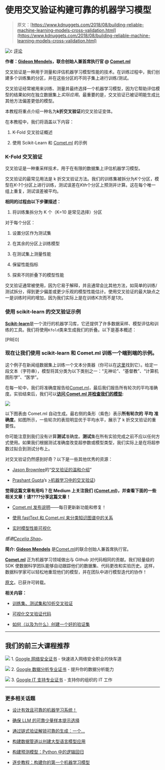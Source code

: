 # 使用交叉验证构建可靠的机器学习模型

> 原文：[https://www.kdnuggets.com/2018/08/building-reliable-machine-learning-models-cross-validation.html](https://www.kdnuggets.com/2018/08/building-reliable-machine-learning-models-cross-validation.html)

![c](../Images/3d9c022da2d331bb56691a9617b91b90.png) [评论](#comments)

**作者：[Gideon Mendels](https://www.linkedin.com/in/mendels/)，联合创始人兼首席执行官 @ [Comet.ml](https://www.comet.ml/)**

交叉验证是一种用于测量和评估机器学习模型性能的技术。在训练过程中，我们创建多个训练集的分区，并在这些分区的不同子集上进行训练/测试。

交叉验证经常被用来训练、测量并最终选择一个机器学习模型，因为它帮助评估模型的结果如何在独立数据集上*实际应用*。最重要的是，交叉验证已被证明能生成比其他方法偏差更低的模型。

本教程将重点介绍一种名为**k折交叉验证**的交叉验证变体。

在本教程中，我们将涵盖以下内容：

1.  K-Fold 交叉验证概述

1.  使用 Scikit-Learn 和 [Comet.ml](https://www.comet.ml/) 的示例

### K-Fold 交叉验证

交叉验证是一种重采样技术，用于在有限的数据集上评估机器学习模型。

交叉验证的最常见用法是 k 折交叉验证方法。我们的训练集被拆分为*K*个分区，模型在*K-1*个分区上进行训练，测试误差在*Kth*个分区上预测并计算。这在每个唯一组上重复，测试误差被平均。

**相同的过程由以下步骤描述：**

1.  将训练集拆分为 K 个（K=10 是常见选择）分区

对于每个分区：

1.  设置分区作为测试集

1.  在其余的分区上训练模型

1.  在测试集上测量性能

1.  保留性能指标

1.  探索不同折叠下的模型性能

交叉验证通常被使用，因为它易于解释，并且通常会比其他方法，如简单的训练/测试拆分，得到更少偏差或更少乐观的模型性能估计。使用交叉验证的最大缺点之一是训练时间的增加，因为我们实际上是在训练K次而不是1次。

### 使用 scikit-learn 的交叉验证示例

[**Scikit-learn**](http://scikit-learn.org/)是一个流行的机器学习库，它还提供了许多数据采样、模型评估和训练的工具。我们将使用`Kfold`类来生成我们的折叠。以下是基本概述：

[PRE0]

### 现在让我们使用 scikit-learn 和 Comet.ml 训练一个端到端的示例。

这个例子在新闻组数据集上训练一个文本分类器（你可以在[这里](http://scikit-learn.org/stable/datasets/twenty_newsgroups.html)找到它）。给定一段文本（字符串），模型将其分类为以下类别之一：“无神论”、“基督教”、“计算机图形学”、“医学”。

在每一轮中，我们将准确度报告给[Comet.ml](https://www.comet.ml/)，最后我们报告所有轮次的平均准确度。实验结束后，我们可以[**访问 Comet.ml 并检查我们的模型**](https://www.comet.ml/gidim/cross-validation/dd73c9696cbc497cb8274abcb883e03e/chart)**:**

![](../Images/9c186b05771d604cf5115e3aa2283e35.png)

以下图表由 Comet.ml 自动生成。最右侧的条形（紫色）表示**所有轮次的** **平均** **准确度**。如图所示，一些轮次的表现明显优于平均水平，展示了 k 折交叉验证的重要性。

你可能注意到我们没有计算**测试**准确度。**测试**集在所有实验完成之前不应以任何方式使用。如果我们根据测试准确度改变超参数或模型类型，我们实际上是在将超参数过拟合到测试分布上。

对交叉验证仍然感到好奇？以下是一些其他优秀的资源：

+   [Jason Brownlee](https://medium.com/@jason.brownlee05)的“[交叉验证的温和介绍](https://machinelearningmastery.com/k-fold-cross-validation/)”

+   [Prashant Gupta](https://medium.com/@prashantgupta17)’s [>机器学习中的交叉验证](https://towardsdatascience.com/cross-validation-in-machine-learning-72924a69872f))

**觉得这篇文章有用吗？在 Medium 上关注我们 ([Comet.ml](https://medium.com/comet-ml))，并查看下面的一些相关文章！请????分享这篇文章！**

+   [Comet.ml 发布说明](https://www.notion.so/cometml/Comet-ml-Release-Notes-93d864bcac584360943a73ae9507bcaa)——每日更新新功能和修复！

+   [使用 fastText 和 Comet.ml 来分类知识图谱中的关系](https://medium.com/comet-ml/using-fasttext-and-comet-ml-to-classify-relationships-in-knowledge-graphs-e73d27b40d67)

+   [实时模型性能可视化](https://medium.com/comet-ml/real-time-model-performance-visualizations-with-comet-ml-992fb6226cb6)

*感谢[Cecelia Shao](https://medium.com/@ceceliashao?source=post_page)。*

**简介: [Gideon Mendels](https://www.linkedin.com/in/mendels/)** 是[Comet.ml](https://www.comet.ml/)的联合创始人兼首席执行官。

**[Comet.ml](https://www.comet.ml/)** 正为机器学习领域做出与 Github 对代码相同的贡献。我们轻量级的 SDK 使数据科学团队能够自动跟踪他们的数据集、代码更改和实验历史。这样，数据科学家可以轻松地重现他们的模型，并在团队中进行模型迭代的协作！

[原文](https://medium.com/comet-ml/building-reliable-machine-learning-models-with-cross-validation-20b2c3e32f3e)。已获许可转载。

**相关内容：**

+   [训练集、测试集和10折交叉验证](/2018/01/training-test-sets-cross-validation.html)

+   [可视化交叉验证代码](/2017/09/visualizing-cross-validation-code.html)

+   [如何（以及为什么）创建一个好的验证集](/2017/11/create-good-validation-set.html)

* * *

## 我们的前三大课程推荐

![](../Images/0244c01ba9267c002ef39d4907e0b8fb.png) 1\. [Google 网络安全证书](https://www.kdnuggets.com/google-cybersecurity) - 快速进入网络安全职业的快车道

![](../Images/e225c49c3c91745821c8c0368bf04711.png) 2\. [Google 数据分析专业证书](https://www.kdnuggets.com/google-data-analytics) - 提升你的数据分析能力

![](../Images/0244c01ba9267c002ef39d4907e0b8fb.png) 3\. [Google IT 支持专业证书](https://www.kdnuggets.com/google-itsupport) - 支持你的组织的 IT 工作

* * *

### 更多相关话题

+   [设计有效且可靠的机器学习系统！](https://www.kdnuggets.com/2023/05/manning-design-effective-reliable-machine-learning-systems.html)

+   [确保 LLM 的可靠少量样本提示选择](https://www.kdnuggets.com/2023/07/ensuring-reliable-fewshot-prompt-selection-llms.html)

+   [通过链式验证解锁可靠的生成：一个…](https://www.kdnuggets.com/unlocking-reliable-generations-through-chain-of-verification)

+   [构建数据管道以创建大型语言模型应用](https://www.kdnuggets.com/building-data-pipelines-to-create-apps-with-large-language-models)

+   [构建预测模型：Python 中的逻辑回归](https://www.kdnuggets.com/building-predictive-models-logistic-regression-in-python)

+   [逐步教程：构建你的第一个机器学习模型](https://www.kdnuggets.com/step-by-step-tutorial-to-building-your-first-machine-learning-model)
